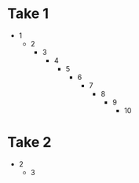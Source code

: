 # Take 1

* 1
  * 2
    * 3
      * 4
        * 5
          * 6
            * 7
              * 8
                * 9
                  * 10


# Take 2
  * 2
    * 3

